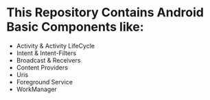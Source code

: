 # This Repository Contains Android Basic Components like:
- Activity & Activity LifeCycle
- Intent & Intent-Filters
- Broadcast & Receivers
- Content Providers
- Uris
- Foreground Service
- WorkManager

